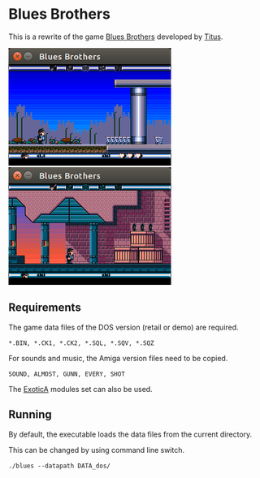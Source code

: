 
# Blues Brothers

This is a rewrite of the game [Blues Brothers](https://www.mobygames.com/game/blues-brothers) developed by [Titus](https://www.mobygames.com/company/titus-interactive-sa).

![Screenshot1](blues1.png) ![Screenshot2](blues2.png)


## Requirements

The game data files of the DOS version (retail or demo) are required.

```
*.BIN, *.CK1, *.CK2, *.SQL, *.SQV, *.SQZ
```

For sounds and music, the Amiga version files need to be copied.

```
SOUND, ALMOST, GUNN, EVERY, SHOT
```

The [ExoticA](https://www.exotica.org.uk/wiki/The_Blues_Brothers) modules set can also be used.


## Running

By default, the executable loads the data files from the current directory.

This can be changed by using command line switch.

```
./blues --datapath DATA_dos/
```

